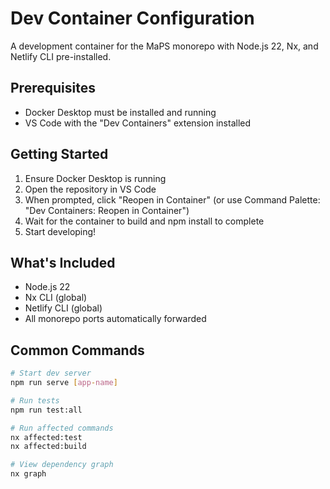 # Dev Container Configuration

A development container for the MaPS monorepo with Node.js 22, Nx, and Netlify CLI pre-installed.

## Prerequisites

- Docker Desktop must be installed and running
- VS Code with the "Dev Containers" extension installed

## Getting Started

1. Ensure Docker Desktop is running
2. Open the repository in VS Code
3. When prompted, click "Reopen in Container" (or use Command Palette: "Dev Containers: Reopen in Container")
4. Wait for the container to build and npm install to complete
5. Start developing!

## What's Included

- Node.js 22
- Nx CLI (global)
- Netlify CLI (global)
- All monorepo ports automatically forwarded

## Common Commands

```bash
# Start dev server
npm run serve [app-name]

# Run tests
npm run test:all

# Run affected commands
nx affected:test
nx affected:build

# View dependency graph
nx graph
```
